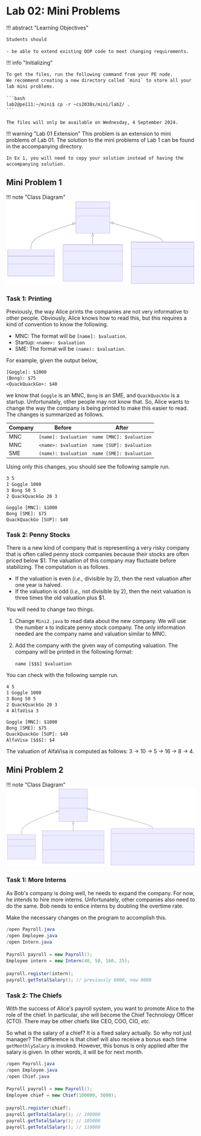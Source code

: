 # Lab 02: Mini Problems

!!! abstract "Learning Objectives"

    Students should
    
    - be able to extend existing OOP code to meet changing requirements.


!!! info "Initializing"

    To get the files, run the following command from your PE node.
    We recommend creating a new directory called `mini` to store all your lab mini problems.

    ```bash
    lab2@pe111:~/mini$ cp -r ~cs2030s/mini/lab2/ .
    ```

    The files will only be available on Wednesday, 4 September 2024.


!!! warning "Lab 01 Extension"
    This problem is an extension to mini problems of Lab 01.  The solution to the mini problems of Lab 1 can be found in the accompanying directory.

    In Ex 1, you will need to copy your solution instead of having the accompanying solution.

## Mini Problem 1

!!! note "Class Diagram"
    ![Lab1Mini1](img/Lab1Mini1.svg)

### Task 1: Printing

Previously, the way Alice prints the companies are not very informative to other people.  Obviously, Alice knows how to read this, but this requires a kind of convention to know the following.

- MNC: The format will be `[name]: $valuation`.
- Startup: `<name>: $valuation`
- SME: The format will be `(name): $valuation`.

For example, given the output below,

```title="Mini1.1.out"
[Goggle]: $1000
(Bong): $75
<QuackQuackGo>: $40
```

we know that `Goggle` is an MNC, `Bong` is an SME, and `QuackQuackGo` is a startup.  Unfortunately, other people may not know that.  So, Alice wants to change the way the company is being printed to make this easier to read.  The changes is summarized as follows.

| Company | Before | After |
|---|---|---|
| MNC | `[name]: $valuation` | `name [MNC]: $valuation` |
| MNC | `<name>: $valuation` | `name [SUP]: $valuation` |
| SME | `(name): $valuation` | `name [SME]: $valuation` |

Using only this changes, you should see the following sample run.

```title="Mini2.1.in"
3 5
1 Goggle 1000
3 Bong 50 5
2 QuackQuackGo 20 3
```

```title="Mini2.1.out"
Goggle [MNC]: $1000
Bong [SME]: $75
QuackQuackGo [SUP]: $40
```

### Task 2: Penny Stocks

There is a new kind of company that is representing a very risky company that is often called penny stock companies because their stocks are often priced below $1.  The valuation of this company may fluctuate before stabilizing.  The computation is as follows.

- If the valuation is even (_i.e.,_ divisible by 2), then the next valuation after one year is halved.
- If the valuation is odd (_i.e.,_ not divisible by 2), then the next valuation is three times the old valuation plus $1.

You will need to change two things.

1. Change `Mini2.java` to read data about the new company.  We will use the number `4` to indicate penny stock company.  The only information needed are the company name and valuation similar to MNC.
2. Add the company with the given way of computing valuation.  The company will be printed in the following format:

    `name [$$$] $valuation`


You can check with the following sample run.

```title="Mini2.3.in"
4 5
1 Goggle 1000
3 Bong 50 5
2 QuackQuackGo 20 3
4 AlfaVisa 3
```

```title="Mini2.3.out"
Goggle [MNC]: $1000
Bong [SME]: $75
QuackQuackGo [SUP]: $40
AlfaVisa [$$$]: $4
```

The valuation of AlfaVisa is computed as follows: 3 $\rightarrow$ 10 $\rightarrow$ 5 $\rightarrow$ 16 $\rightarrow$ 8 $\rightarrow$ 4.




## Mini Problem 2

!!! note "Class Diagram"
    ![Lab1Mini1](img/Lab1Mini2.svg)
    
### Task 1: More Interns

As Bob's company is doing well, he needs to expand the company.  For now, he intends to hire more interns.  Unfortunately, other companies also need to do the same.  Bob needs to entice interns by doubling the overtime rate.

Make the necessary changes on the program to accomplish this.

```java title="Sample Run"
/open Payroll.java
/open Employee.java
/open Intern.java

Payroll payroll = new Payroll();
Employee intern = new Intern(40, 50, 160, 25);

payroll.register(intern);
payroll.getTotalSalary(); // previously 6000, now 8000
```


### Task 2: The Chiefs

With the success of Alice's payroll system, you want to promote Alice to the role of the chief.  In particular, she will become the Chief Technology Officer (CTO).  There may be other chiefs like CEO, COO, CIO, _etc_.

So what is the salary of a chief?  It is a fixed salary actually.  So why not just manager?  The difference is that chief will also receive a bonus each time `getMonthlySalary` is invoked.  However, this bonus is only applied after the salary is given.  In other words, it will be for next month.

```java title="Sample Run"
/open Payroll.java
/open Employee.java
/open Chief.java

Payroll payroll = new Payroll();
Employee chief = new Chief(100000, 5000);

payroll.register(chief);
payroll.getTotalSalary(); // 100000
payroll.getTotalSalary(); // 105000
payroll.getTotalSalary(); // 110000
```